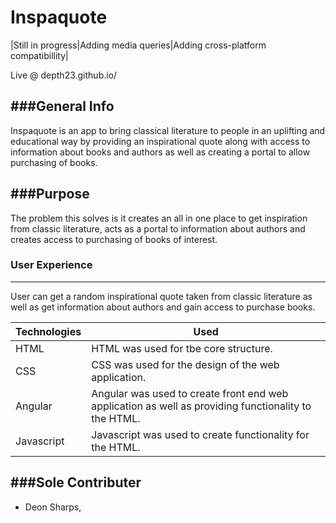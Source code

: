 # Inspaquote
|Still in progress|Adding media queries|Adding cross-platform compatibillity| 

Live @ depth23.github.io/

###General Info
-------------------------------------------
Inspaquote is an app to bring classical literature to people in an uplifting and educational way by providing an inspirational quote along with access to information about books and authors as well as creating a portal to allow purchasing of books.

###Purpose
-------------------------------------------
The problem this solves is it creates an all in one place to get inspiration from classic literature, acts as a portal to information about authors and creates access to purchasing of books of interest.

### User Experience
-------------------------------------------
User can get a random inspirational quote taken from classic literature as well as get information about authors and gain access to purchase books. 




|Technologies|Used|
|-------|-------|
|HTML|HTML was used for tbe core structure.|
|CSS|CSS was used for the design of the web application.|
|Angular|Angular was used to create front end web application as well as providing functionality to the HTML.|
|Javascript|Javascript was used to create functionality for the HTML.|



###Sole Contributer
-------------------------------------------
* Deon Sharps,